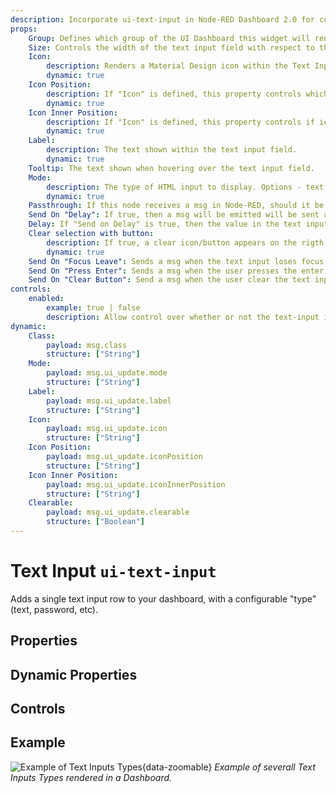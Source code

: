 ```yaml
---
description: Incorporate ui-text-input in Node-RED Dashboard 2.0 for customizable, user-driven data entry and feedback.
props:
    Group: Defines which group of the UI Dashboard this widget will render in.
    Size: Controls the width of the text input field with respect to the parent group. Maximum value is the width of the group.
    Icon:
        description: Renders a Material Design icon within the Text Input. There is no need to include the "mdi-" prefix.
        dynamic: true
    Icon Position:
        description: If "Icon" is defined, this property controls which side of the "Label" the icon will render on.
        dynamic: true
    Icon Inner Position:
        description: If "Icon" is defined, this property controls if icon is render inside or outside the text input box.
        dynamic: true
    Label:
        description: The text shown within the text input field.
        dynamic: true
    Tooltip: The text shown when hovering over the text input field.
    Mode:
        description: The type of HTML input to display. Options - text | password | email | number | tel | color | date | time | week | month | datetime-local
        dynamic: true
    Passthrough: If this node receives a msg in Node-RED, should it be passed through to the output as if a new value was inserted to the input?
    Send On "Delay": If true, then a msg will be emitted will be sent after the delay specified in "Delay (ms)".
    Delay: If "Send on Delay" is true, then the value in the text input will be send after this (ms) delay.
    Clear selection with button:
        description: If true, a clear icon/button appears on the rigth side to clear the text input
        dynamic: true
    Send On "Focus Leave": Sends a msg when the text input loses focus. Will always send, even if the value has not changed.
    Send On "Press Enter": Sends a msg when the user presses the enter key. Will always send, even if the value has not changed.
    Send On "Clear Button": Send a msg when the user clear the text input using the clear button, the "Clear Selection" button must be enabled.
controls:
    enabled:
        example: true | false
        description: Allow control over whether or not the text-input is enabled
dynamic:
    Class:
        payload: msg.class
        structure: ["String"]
    Mode:
        payload: msg.ui_update.mode
        structure: ["String"]
    Label:
        payload: msg.ui_update.label
        structure: ["String"]
    Icon:
        payload: msg.ui_update.icon
        structure: ["String"]
    Icon Position:
        payload: msg.ui_update.iconPosition
        structure: ["String"]
    Icon Inner Position:
        payload: msg.ui_update.iconInnerPosition
        structure: ["String"]
    Clearable:
        payload: msg.ui_update.clearable
        structure: ["Boolean"]
---
```


<script setup>
    import TryDemo from "./../../components/TryDemo.vue"
</script>


<TryDemo href="text-input">

# Text Input `ui-text-input`

</TryDemo>

Adds a single text input row to your dashboard, with a configurable "type" (text, password, etc).

## Properties

<PropsTable/>

## Dynamic Properties

<DynamicPropsTable/>

## Controls

<ControlsTable/>

## Example

![Example of Text Inputs Types](/images/node-examples/ui-text-input.png "Example of Text Inputs Types"){data-zoomable}
*Example of severall Text Inputs Types rendered in a Dashboard.*
